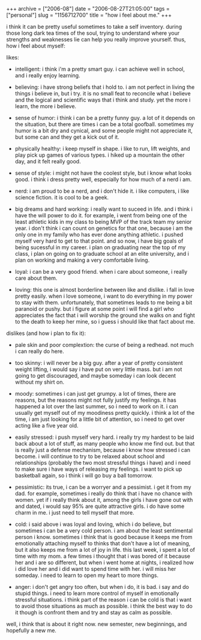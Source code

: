 +++
archive = ["2006-08"]
date = "2006-08-27T21:05:00"
tags = ["personal"]
slug = "1156712700"
title = "how i feel about me."
+++

i think it can be pretty useful sometimes to take a self inventory. during
those long dark tea times of the soul, trying to understand where your
strengths and weaknesses lie can help you really improve yourself. thus,
how i feel about myself:

likes:

- intelligent: i think i'm a pretty smart guy. i can achieve well in
  school, and i really enjoy learning.

- believing: i have strong beliefs that i hold to. i am not perfect in
  living the things i believe in, but i try. it is no small feat to
  reconcile what i believe and the logical and scientific ways that
  i think and study. yet the more i learn, the more i believe.

- sense of humor: i think i can be a pretty funny guy. a lot of it depends
  on the situation, but there are times i can be a total goofball.
  sometimes my humor is a bit dry and cynical, and some people might not
  appreciate it, but some can and they get a kick out of it.

- physically healthy: i keep myself in shape. i like to run, lift weights,
  and play pick up games of various types. i hiked up a mountain the other
  day, and it felt really good.

- sense of style: i might not have the coolest style, but i know what
  looks good. i think i dress pretty well, especially for how much of
  a nerd i am.

- nerd: i am proud to be a nerd, and i don't hide it. i like computers,
  i like science fiction. it is cool to be a geek.

- big dreams and hard working: i really want to suceed in life. and
  i think i have the will power to do it. for example, i went from being
  one of the least athletic kids in my class to being MVP of the track
  team my senior year. i don't think i can count on genetics for that one,
  because i am the only one in my family who has ever done anything
  athletic. i pushed myself very hard to get to that point. and so now,
  i have big goals of being sucessful in my career. i plan on graduating
  near the top of my class, i plan on going on to graduate school at an
  elite university, and i plan on working and making a very comfortable
  living.

- loyal: i can be a very good friend. when i care about someone, i really
  care about them.

- loving: this one is almost borderline between like and dislike. i fall
  in love pretty easily. when i love someone, i want to do everything in
  my power to stay with them. unfortunately, that sometimes leads to me
  being a bit paranoid or pushy. but i figure at some point i will find
  a girl who appreciates the fact that i will worship the ground she walks
  on and fight to the death to keep her mine, so i guess i should like
  that fact about me.

dislikes (and how i plan to fix it):

- pale skin and poor complextion: the curse of being a redhead. not much
  i can really do here.

- too skinny: i will never be a big guy. after a year of pretty consistent
  weight lifting, i would say i have put on very little mass. but i am not
  going to get discouraged, and maybe someday i can look decent without my
  shirt on.

- moody: sometimes i can just get grumpy. a lot of times, there are
  reasons, but the reasons might not fully justify my feelings. it has
  happened a lot over the last summer, so i need to work on it. i can
  usually get myself out of my moodiness pretty quickly. i think a lot of
  the time, i am just looking for a little bit of attention, so i need to
  get over acting like a five year old.

- easily stressed: i push myself very hard. i really try my hardest to be
  laid back about a lot of stuff, as many people who know me find out. but
  that is really just a defense mechanism, because i know how stressed
  i can become. i will continue to try to be relaxed about school and
  relationships (probably the two most stressful things i have) and i need
  to make sure i have ways of releasing my feelings. i want to pick up
  basketball again, so i think i will go buy a ball tomorrow.

- pessimistic: its true, i can be a worryer and a pessimist. i get it from
  my dad. for example, sometimes i really do think that i have no chance
  with women. yet if i really think about it, among the girls i have gone
  out with and dated, i would say 95% are quite attractive girls. i do
  have some charm in me. i just need to tell myself that more.

- cold: i said above i was loyal and loving, which i do believe, but
  sometimes i can be a very cold person. i am about the least sentimental
  person i know. sometimes i think that is good because it keeps me from
  emotionally attaching myself to thinks that don't have a lot of meaning,
  but it also keeps me from a lot of joy in life. this last week, i spent
  a lot of time with my mom. a few times i thought that i was bored of it
  because her and i are so different, but when i went home at nights,
  i realized how i did love her and i did want to spend time with her.
  i will miss her someday. i need to learn to open my heart to more
  things.

- anger: i don't get angry too often, but when i do, it is bad. i say and
  do stupid things. i need to learn more control of myself in emotionally
  stressful situations. i think part of the reason i can be cold is that
  i want to avoid those situations as much as possible. i think the best
  way to do it though is confront them and try and stay as calm as
  possible.

well, i think that is about it right now. new semester, new beginnings,
and hopefully a new me.

